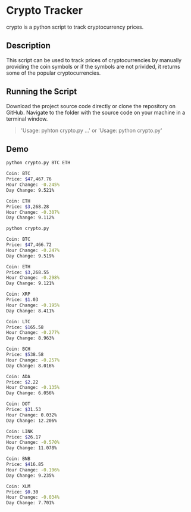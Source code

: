 Crypto Tracker
========================

crypto is a python script to track cryptocurrency prices.

Description
-----------
This script can be used to track prices of cryptocurrencies by manually providing the coin symbols or if the symbols are not privided, it returns some of the popular cryptocurrencies.

Running the Script
--------------------
Download the project source code directly or clone the repository on GitHub.  Navigate to the folder with the source code on your machine in a terminal window.
>  'Usage: pyhton crypto.py <cryptocurrency-symbol> <cryptocurrency-symbol> ...'
or
>  'Usage: python crypto.py'

Demo
------
```sh
python crypto.py BTC ETH  

Coin: BTC
Price: $47,467.76
Hour Change: -0.245%
Day Change: 9.521%

Coin: ETH
Price: $3,268.28
Hour Change: -0.307%
Day Change: 9.112%

```
```sh
python crypto.py        

Coin: BTC
Price: $47,466.72
Hour Change: -0.247%
Day Change: 9.519%

Coin: ETH
Price: $3,268.55
Hour Change: -0.298%
Day Change: 9.121%

Coin: XRP
Price: $1.03
Hour Change: -0.195%
Day Change: 8.411%

Coin: LTC
Price: $165.58
Hour Change: -0.277%
Day Change: 8.963%

Coin: BCH
Price: $538.58
Hour Change: -0.257%
Day Change: 8.016%

Coin: ADA
Price: $2.22
Hour Change: -0.135%
Day Change: 6.056%

Coin: DOT
Price: $31.53
Hour Change: 0.032%
Day Change: 12.206%

Coin: LINK
Price: $26.17
Hour Change: -0.570%
Day Change: 11.078%

Coin: BNB
Price: $416.85
Hour Change: -0.196%
Day Change: 9.235%

Coin: XLM
Price: $0.30
Hour Change: -0.034%
Day Change: 7.701%

```